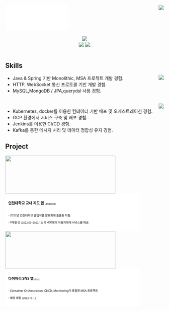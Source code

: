 
<div align="center">
  
<div align="right">
<img align="right" src="https://github-readme-stats.vercel.app/api?username=liardanc3&hide_border=true"/>
</div>

<div align="left">
  
  ![wave](svg/wave.svg)
  
  <div align="center">
  <img align="center" src="https://readme-typing-svg.herokuapp.com?font=Mukta&size=23&duration=3000&pause=20000&color=000000&center=true&vCenter=true&width=350&lines=Hi+there%2C+my+name+is+Donghwan+Kim."/>
  </div>
  <div align="center">
  <img align="center" src="https://hits.seeyoufarm.com/api/count/incr/badge.svg?url=https%3A%2F%2Fgithub.com%2Fliardanc3&count_bg=%23000000&title_bg=%23000000&icon=github.svg&icon_color=%23E7E7E7&title=hits&edge_flat=false"/>
  <img align="center" src="http://mazassumnida.wtf/api/mini/generate_badge?boj=l1ardanc3"/>
  </div>
</div>
</div>

<br>

<div align="left">

Skills
---
<img align="right" src="https://skillicons.dev/icons?i=java,spring,mysql,mongodb">

- Java & Spring 기반 Monolithic, MSA 프로젝트 개발 경험.
- HTTP, WebSocket 통신 프로토콜 기반 개발 경험.
- MySQL,MongoDB / JPA,querydsl 사용 경험.
  
<br>

<img align="right" src="https://skillicons.dev/icons?i=gcp,kubernetes,docker,jenkins,prometheus,grafana,kafka">

- Kubernetes, docker를 이용한 컨테이너 기반 배포 및 오케스트레이션 경험.
- GCP 환경에서 서비스 구축 및 배포 경험.
- Jenkins를 이용한 CI/CD 경험.
- Kafka를 통한 메시지 처리 및 데이터 정합성 유지 경험.

</div>


<div align="left" xmlns="http://www.w3.org/1999/xhtml">

Project
---

<div align="center">
  <a href="https://github.com/liardanc3/inunavi">
  <img align="left" height="120" width="350" src="https://github-readme-stats.vercel.app/api/pin/?username=liardanc3&repo=inunavi&title_color=07ad23&border_color=07ad23"/>
  <img align="left" height="120" width="430" src="svg/inunavi.svg">
  </a>
</div>

<br>

<div align="center">
  <a href="https://github.com/So-So-Happy/SoSoHappy-BackEnd">
  <img align="left" height="120" width="350" src="https://github-readme-stats.vercel.app/api/pin/?username=So-So-Happy&repo=SoSoHappy-BackEnd&title_color=8a7d07&border_color=8a7d07"/>
  <img align="left" height="120" width="430" src="svg/sosohappy.svg">
  </a>
</div>

